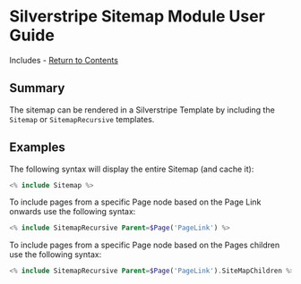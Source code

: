 # Silverstripe Sitemap Module User Guide

Includes - [Return to Contents](index.md)

## Summary

The sitemap can be rendered in a Silverstripe Template by including the `Sitemap` or `SitemapRecursive` templates.

## Examples

The following syntax will display the entire Sitemap (and cache it):

```php
<% include Sitemap %>
```

To include pages from a specific Page node based on the Page Link onwards use the following syntax:

```php
<% include SitemapRecursive Parent=$Page('PageLink') %>
```

To include pages from a specific Page node based on the Pages children use the following syntax:

```php
<% include SitemapRecursive Parent=$Page('PageLink').SiteMapChildren %>
```